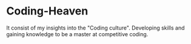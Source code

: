 # Coding-Heaven
It consist of my insights into the "Coding culture". Developing skills and gaining knowledge to be a master at competitive coding.

